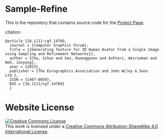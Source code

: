 # Sample-Refine

This is the repository that contains source code for the [Project Page](https://chacorp.github.io/sample-refine.github.io/).

citation:
```
@article {10.1111:cgf.14769,
  journal = {Computer Graphics Forum},
  title = {{Generating Texture for 3D Human Avatar from a Single Image using Sampling and Refinement Networks}},
  author = {Cha, Sihun and Seo, Kwanggyoon and Ashtari, Amirsaman and Noh, Junyong},
  year = {2023},
  publisher = {The Eurographics Association and John Wiley & Sons Ltd.},
  ISSN = {1467-8659},
  DOI = {10.1111/cgf.14769}
  }
```

# Website License
<a rel="license" href="http://creativecommons.org/licenses/by-sa/4.0/"><img alt="Creative Commons License" style="border-width:0" src="https://i.creativecommons.org/l/by-sa/4.0/88x31.png" /></a><br />This work is licensed under a <a rel="license" href="http://creativecommons.org/licenses/by-sa/4.0/">Creative Commons Attribution-ShareAlike 4.0 International License</a>.
